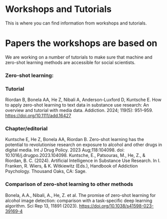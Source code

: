 # Workshops and Tutorials
This is where you can find information from workshops and tutorials.

# Papers the workshops are based on
We are working on a number of tutorials to make sure that machine and zero-shot learning methods are accessible for social scientists.

### Zero-shot learning:
### Tutorial
Riordan B, Bonela AA, He Z, Nibali A, Anderson-Luxford D, Kuntsche E. How to apply zero-shot learning to text data in substance use research: An overview and tutorial with media data. Addiction. 2024; 119(5): 951–959. https://doi.org/10.1111/add.16427

### Chapter/editorial
Kuntsche E, He Z, Bonela AA, Riordan B. Zero-shot learning has the potential to revolutionise research on exposure to alcohol and other drugs in digital media. Int J Drug Policy. 2023 Aug;118:104098. doi: 10.1016/j.drugpo.2023.104098.
Kuntsche, E., Patsouras, M., He, Z., & Riordan, B. C. (2024). Artificial Intelligence in Substance Use Research. In I. Franken, R. Wiers, & K. Witkiewitz (Eds.), Handbook of Addiction Psychology. Thousand Oaks, CA: Sage.

### Comparison of zero-shot learning to other methods
Bonela, A.A., Nibali, A., He, Z. et al. The promise of zero-shot learning for alcohol image detection: comparison with a task-specific deep learning algorithm. Sci Rep 13, 11891 (2023). https://doi.org/10.1038/s41598-023-39169-4

